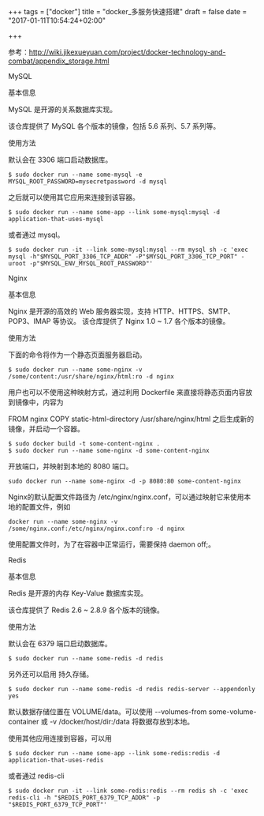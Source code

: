 +++
tags = ["docker"]
title = "docker_多服务快速搭建"
draft = false
date = "2017-01-11T10:54:24+02:00"

+++

参考：http://wiki.jikexueyuan.com/project/docker-technology-and-combat/appendix_storage.html


MySQL

基本信息

MySQL 是开源的关系数据库实现。

该仓库提供了 MySQL 各个版本的镜像，包括 5.6 系列、5.7 系列等。

使用方法

默认会在 3306 端口启动数据库。

    $ sudo docker run --name some-mysql -e MYSQL_ROOT_PASSWORD=mysecretpassword -d mysql

之后就可以使用其它应用来连接到该容器。

    $ sudo docker run --name some-app --link some-mysql:mysql -d application-that-uses-mysql

或者通过 mysql。

    $ sudo docker run -it --link some-mysql:mysql --rm mysql sh -c 'exec mysql -h"$MYSQL_PORT_3306_TCP_ADDR" -P"$MYSQL_PORT_3306_TCP_PORT" -uroot -p"$MYSQL_ENV_MYSQL_ROOT_PASSWORD"'



Nginx

基本信息

Nginx 是开源的高效的 Web 服务器实现，支持 HTTP、HTTPS、SMTP、POP3、IMAP 等协议。 该仓库提供了 Nginx 1.0 ~ 1.7 各个版本的镜像。

使用方法

下面的命令将作为一个静态页面服务器启动。

    $ sudo docker run --name some-nginx -v /some/content:/usr/share/nginx/html:ro -d nginx

用户也可以不使用这种映射方式，通过利用 Dockerfile 来直接将静态页面内容放到镜像中，内容为

FROM nginx
COPY static-html-directory /usr/share/nginx/html
之后生成新的镜像，并启动一个容器。

    $ sudo docker build -t some-content-nginx .
    $ sudo docker run --name some-nginx -d some-content-nginx
开放端口，并映射到本地的 8080 端口。

    sudo docker run --name some-nginx -d -p 8080:80 some-content-nginx

Nginx的默认配置文件路径为 /etc/nginx/nginx.conf，可以通过映射它来使用本地的配置文件，例如

    docker run --name some-nginx -v /some/nginx.conf:/etc/nginx/nginx.conf:ro -d nginx

使用配置文件时，为了在容器中正常运行，需要保持 daemon off;。



Redis

基本信息

Redis 是开源的内存 Key-Value 数据库实现。

该仓库提供了 Redis 2.6 ~ 2.8.9 各个版本的镜像。

使用方法

默认会在 6379 端口启动数据库。

    $ sudo docker run --name some-redis -d redis

另外还可以启用 持久存储。

    $ sudo docker run --name some-redis -d redis redis-server --appendonly yes
默认数据存储位置在 VOLUME/data。可以使用 --volumes-from some-volume-container 或 -v /docker/host/dir:/data 将数据存放到本地。

使用其他应用连接到容器，可以用

    $ sudo docker run --name some-app --link some-redis:redis -d application-that-uses-redis
或者通过 redis-cli

    $ sudo docker run -it --link some-redis:redis --rm redis sh -c 'exec redis-cli -h "$REDIS_PORT_6379_TCP_ADDR" -p "$REDIS_PORT_6379_TCP_PORT"'